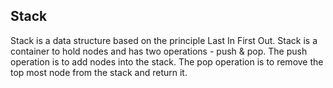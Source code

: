 ## Stack
Stack is a data structure based on the principle Last In First Out.
Stack is a container to hold nodes and has two operations - push & pop.
The push operation is to add nodes into the stack.
The pop operation is to remove the top most node from the stack and return it.
